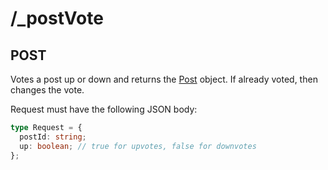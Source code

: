 # /\_postVote

## POST

Votes a post up or down and returns the [Post](/types#post) object. If already voted, then changes the vote.

Request must have the following JSON body:

```ts
type Request = {
  postId: string;
  up: boolean; // true for upvotes, false for downvotes
};
```
